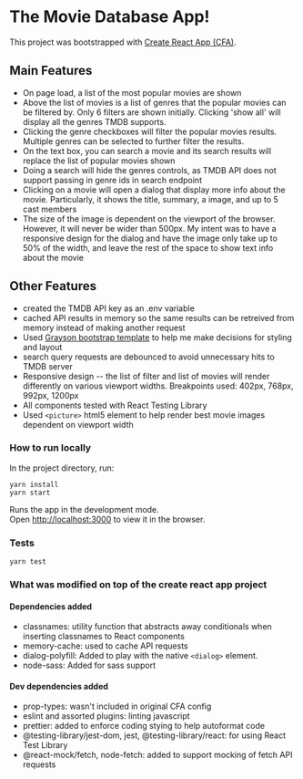 # The Movie Database App!

This project was bootstrapped with [Create React App  (CFA)](https://github.com/facebook/create-react-app).

## Main Features
- On page load, a list of the most popular movies are shown
- Above the list of movies is a list of genres that the popular movies can be filtered by.  Only 6 filters are shown initially.  Clicking 'show all' will display all the genres TMDB supports.
- Clicking the genre checkboxes will filter the popular movies results.  Multiple genres can be selected to further filter the results.
- On the text box, you can search a movie and its search results will replace the list of popular movies shown
- Doing a search will hide the genres controls, as TMDB API does not support passing in genre ids in search endpoint
- Clicking on a movie will open a dialog that display more info about the movie.  Particularly, it shows the title, summary, a image, and up to 5 cast members
- The size of the image is dependent on the viewport of the browser. However, it will never be wider than 500px. My intent was to have a responsive design for the dialog and have the image only take up to 50% of the width, and leave the rest of the space to show text info about the movie

## Other Features
- created the TMDB API key as an .env variable
- cached API results in memory so the same results can be retreived from memory instead of making another request
- Used [Grayson bootstrap template](https://bootstrap.themes.guide/greyson/) to help me make decisions for styling and layout
- search query requests are debounced to avoid unnecessary hits to TMDB server
- Responsive design -- the list of filter and list of movies will render differently on various viewport widths. Breakpoints used: 402px, 768px, 992px, 1200px
- All components tested with React Testing Library
- Used `<picture>` html5 element to help render best movie images dependent on viewport width

### How to run locally

In the project directory, run:
```
yarn install
yarn start
```

Runs the app in the development mode.<br />
Open [http://localhost:3000](http://localhost:3000) to view it in the browser.

### Tests
```
yarn test
```

### What was modified on top of the create react app project
#### Dependencies added
- classnames: utility function that abstracts away conditionals when inserting classnames to React components
- memory-cache: used to cache API requests
- dialog-polyfill: Added to play with the native `<dialog>` element.
- node-sass: Added for sass support

#### Dev dependencies added
- prop-types: wasn't included in original CFA config
- eslint and assorted plugins: linting javascript
- prettier: added to enforce coding stying to help autoformat code
- @testing-library/jest-dom, jest, @testing-library/react: for using React Test Library
- @react-mock/fetch, node-fetch: added to support mocking of fetch API requests